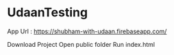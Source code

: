 # UdaanTesting
App Url : https://shubham-with-udaan.firebaseapp.com/

Download Project
Open public folder
Run index.html
